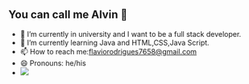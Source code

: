 ## You can call me Alvin 👋


- 🔭 I’m currently in university and I want to be a full stack developer.
- 🌱 I’m currently learning Java and HTML,CSS,Java Script.
- 📫 How to reach me:flaviorodrigues7658@gmail.com
- 😄 Pronouns: he/his
- <picture>
  <source
    srcset="https://github-readme-stats.vercel.app/api?username=Alvin-javex&show_icons=true&theme=dark"
    media="(prefers-color-scheme: dark)"
  />
  <source
    srcset="https://github-readme-stats.vercel.app/api?username=Alvin-javex&show_icons=true"
    media="(prefers-color-scheme: light), (prefers-color-scheme: blue)"
  />
  <img src="https://github-readme-stats.vercel.app/api?username=Alvin-javex&show_icons=true" />
</picture>


